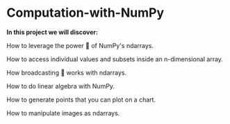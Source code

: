 # Computation-with-NumPy

**In this project we will discover:**

How to leverage the power 💪 of NumPy's ndarrays.

How to access individual values and subsets inside an n-dimensional array.

How broadcasting 📣 works with ndarrays.

How to do linear algebra with NumPy.

How to generate points that you can plot on a chart.

How to manipulate images as ndarrays.
